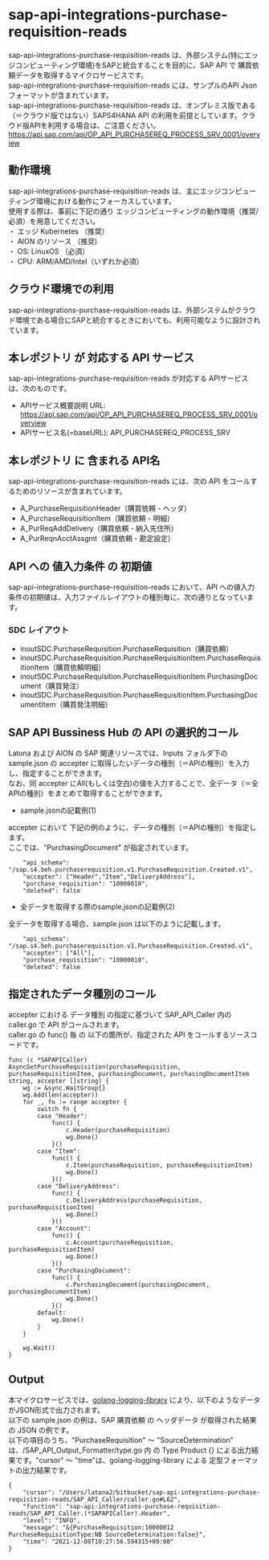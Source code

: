 # sap-api-integrations-purchase-requisition-reads
sap-api-integrations-purchase-requisition-reads は、外部システム(特にエッジコンピューティング環境)をSAPと統合することを目的に、SAP API で 購買依頼データを取得するマイクロサービスです。    
sap-api-integrations-purchase-requisition-reads には、サンプルのAPI Json フォーマットが含まれています。   
sap-api-integrations-purchase-requisition-reads は、オンプレミス版である（＝クラウド版ではない）SAPS4HANA API の利用を前提としています。クラウド版APIを利用する場合は、ご注意ください。   
https://api.sap.com/api/OP_API_PURCHASEREQ_PROCESS_SRV_0001/overview   

## 動作環境  
sap-api-integrations-purchase-requisition-reads は、主にエッジコンピューティング環境における動作にフォーカスしています。  
使用する際は、事前に下記の通り エッジコンピューティングの動作環境（推奨/必須）を用意してください。  
・ エッジ Kubernetes （推奨）    
・ AION のリソース （推奨)    
・ OS: LinuxOS （必須）    
・ CPU: ARM/AMD/Intel（いずれか必須）    

## クラウド環境での利用
sap-api-integrations-purchase-requisition-reads は、外部システムがクラウド環境である場合にSAPと統合するときにおいても、利用可能なように設計されています。  

## 本レポジトリ が 対応する API サービス
sap-api-integrations-purchase-requisition-reads が対応する APIサービス は、次のものです。

* APIサービス概要説明 URL: https://api.sap.com/api/OP_API_PURCHASEREQ_PROCESS_SRV_0001/overview    
* APIサービス名(=baseURL): API_PURCHASEREQ_PROCESS_SRV

## 本レポジトリ に 含まれる API名
sap-api-integrations-purchase-requisition-reads には、次の API をコールするためのリソースが含まれています。  

* A_PurchaseRequisitionHeader（購買依頼 - ヘッダ）
* A_PurchaseRequisitionItem（購買依頼 - 明細）
* A_PurReqAddDelivery（購買依頼 - 納入先住所）
* A_PurReqnAcctAssgmt（購買依頼 - 勘定設定）

## API への 値入力条件 の 初期値
sap-api-integrations-purchase-requisition-reads において、API への値入力条件の初期値は、入力ファイルレイアウトの種別毎に、次の通りとなっています。  

### SDC レイアウト

* inoutSDC.PurchaseRequisition.PurchaseRequisition（購買依頼）
* inoutSDC.PurchaseRequisition.PurchaseRequisitionItem.PurchaseRequisitionItem（購買依頼明細）
* inoutSDC.PurchaseRequisition.PurchaseRequisitionItem.PurchasingDocument（購買発注）
* inoutSDC.PurchaseRequisition.PurchaseRequisitionItem.PurchasingDocumentItem（購買発注明細）

## SAP API Bussiness Hub の API の選択的コール

Latona および AION の SAP 関連リソースでは、Inputs フォルダ下の sample.json の accepter に取得したいデータの種別（＝APIの種別）を入力し、指定することができます。  
なお、同 accepter にAll(もしくは空白)の値を入力することで、全データ（＝全APIの種別）をまとめて取得することができます。  

* sample.jsonの記載例(1)  

accepter において 下記の例のように、データの種別（＝APIの種別）を指定します。  
ここでは、"PurchasingDocument" が指定されています。    
  
```
	"api_schema": "/sap.s4.beh.purchaserequisition.v1.PurchaseRequisition.Created.v1",
	"accepter": ["Header","Item","DeliveryAddress"],
	"purchase_requisition": "10000010",
	"deleted": false
```
  
* 全データを取得する際のsample.jsonの記載例(2)  

全データを取得する場合、sample.json は以下のように記載します。  

```
	"api_schema": "/sap.s4.beh.purchaserequisition.v1.PurchaseRequisition.Created.v1",
	"accepter": ["All"],
	"purchase_requisition": "10000010",
	"deleted": false
```

## 指定されたデータ種別のコール

accepter における データ種別 の指定に基づいて SAP_API_Caller 内の caller.go で API がコールされます。  
caller.go の func() 毎 の 以下の箇所が、指定された API をコールするソースコードです。  

```
func (c *SAPAPICaller) AsyncGetPurchaseRequisition(purchaseRequisition, purchaseRequisitionItem, purchasingDocument, purchasingDocumentItem string, accepter []string) {
	wg := &sync.WaitGroup{}
	wg.Add(len(accepter))
	for _, fn := range accepter {
		switch fn {
		case "Header":
			func() {
				c.Header(purchaseRequisition)
				wg.Done()
			}()
		case "Item":
			func() {
				c.Item(purchaseRequisition, purchaseRequisitionItem)
				wg.Done()
			}()
		case "DeliveryAddress":
			func() {
				c.DeliveryAddress(purchaseRequisition, purchaseRequisitionItem)
				wg.Done()
			}()
		case "Account":
			func() {
				c.Account(purchaseRequisition, purchaseRequisitionItem)
				wg.Done()
			}()
		case "PurchasingDocument":
			func() {
				c.PurchasingDocument(purchasingDocument, purchasingDocumentItem)
				wg.Done()
			}()
		default:
			wg.Done()
		}
	}

	wg.Wait()
}
```

## Output  
本マイクロサービスでは、[golang-logging-library](https://github.com/latonaio/golang-logging-library) により、以下のようなデータがJSON形式で出力されます。  
以下の sample.json の例は、SAP 購買依頼  の ヘッダデータ が取得された結果の JSON の例です。  
以下の項目のうち、"PurchaseRequisition" ～ "SourceDetermination" は、/SAP_API_Output_Formatter/type.go 内 の Type Product {} による出力結果です。"cursor" ～ "time"は、golang-logging-library による 定型フォーマットの出力結果です。  

```
{
	"cursor": "/Users/latona2/bitbucket/sap-api-integrations-purchase-requisition-reads/SAP_API_Caller/caller.go#L62",
	"function": "sap-api-integrations-purchase-requisition-reads/SAP_API_Caller.(*SAPAPICaller).Header",
	"level": "INFO",
	"message": "&{PurchaseRequisition:10000012 PurchaseRequisitionType:NB SourceDetermination:false}",
	"time": "2021-12-08T10:27:56.594315+09:00"
}
```